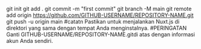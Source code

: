 git init
git add .
git commit -m "first commit"
git branch -M main
git remote add origin https://github.com/GITHUB-USERNAME/REPOSITORY-NAME.git
git push -u origin main
#catatn
Pastikan untuk menjalankan Nuxt.js di direktori yang sama dengan tempat Anda menginstalnya.
#PERINGATAN
Ganti GITHUB-USERNAME/REPOSITORY-NAME.gitdi atas dengan informasi akun Anda sendiri.

